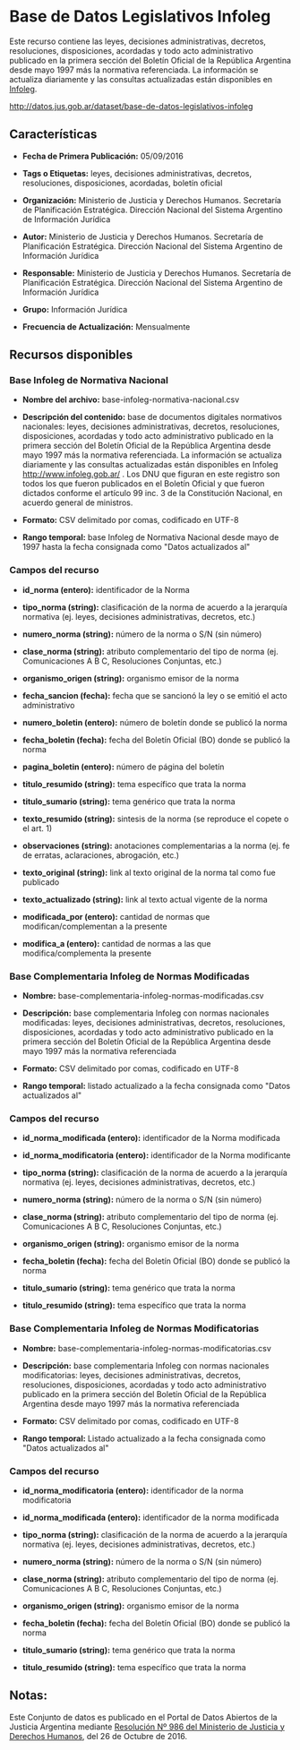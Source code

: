 Base de Datos Legislativos Infoleg
===========================================================

Este recurso contiene las leyes, decisiones administrativas, decretos, resoluciones, disposiciones, acordadas y todo acto administrativo publicado en la primera sección del Boletín Oficial de la República Argentina desde mayo 1997 más la normativa referenciada. La información se actualiza diariamente y las consultas actualizadas están disponibles en [Infoleg](http://www.infoleg.gob.ar/).

http://datos.jus.gob.ar/dataset/base-de-datos-legislativos-infoleg

Características
---------------

- **Fecha de Primera Publicación:** 05/09/2016

- **Tags o Etiquetas:** leyes, decisiones administrativas, decretos, resoluciones, disposiciones, acordadas, boletín oficial

- **Organización:** Ministerio de Justicia y Derechos Humanos. Secretaría de Planificación Estratégica. Dirección Nacional del Sistema Argentino de Información Jurídica

- **Autor:** Ministerio de Justicia y Derechos Humanos. Secretaría de Planificación Estratégica. Dirección Nacional del Sistema Argentino de Información Jurídica

- **Responsable:** Ministerio de Justicia y Derechos Humanos. Secretaría de Planificación Estratégica. Dirección Nacional del Sistema Argentino de Información Jurídica

- **Grupo:** Información Jurídica

- **Frecuencia de Actualización:** Mensualmente

Recursos disponibles
--------------------

### Base Infoleg de Normativa Nacional

- **Nombre del archivo:** base-infoleg-normativa-nacional.csv

- **Descripción del contenido:** base de documentos digitales normativos nacionales: leyes, decisiones administrativas, decretos, resoluciones, disposiciones, acordadas y todo acto administrativo publicado en la primera sección del Boletín Oficial de la República Argentina desde mayo 1997 más la normativa referenciada. La información se actualiza diariamente y las consultas actualizadas están disponibles en Infoleg <http://www.infoleg.gob.ar/> . 
Los DNU que figuran en este registro son todos los que fueron publicados en el Boletín Oficial y que fueron dictados conforme el artículo 99 inc. 3 de la Constitución Nacional, en acuerdo general de ministros.


- **Formato:** CSV delimitado por comas, codificado en UTF-8

- **Rango temporal:** base Infoleg de Normativa Nacional desde mayo de 1997 hasta la fecha consignada como "Datos actualizados al"

### Campos del recurso

- **id_norma (entero):** identificador de la Norma

- **tipo_norma (string):** clasificación de la norma de acuerdo a la jerarquía normativa (ej. leyes, decisiones administrativas, decretos, etc.)

- **numero_norma (string):** número de la norma o S/N (sin número)

- **clase_norma (string):** atributo complementario del tipo de norma (ej. Comunicaciones A B C, Resoluciones Conjuntas, etc.)

- **organismo_origen (string):** organismo emisor de la norma

- **fecha_sancion (fecha):** fecha que se sancionó la ley o se emitió el acto administrativo

- **numero_boletin (entero):** número de boletín donde se publicó la norma

- **fecha_boletin (fecha):** fecha del Boletín Oficial (BO) donde se publicó la norma

- **pagina_boletin (entero):** número de página del boletín

- **titulo_resumido (string):** tema específico que trata la norma

- **titulo_sumario (string):** tema genérico que trata la norma

- **texto_resumido (string):** sintesis de la norma (se reproduce el copete o el art. 1)

- **observaciones (string):** anotaciones complementarias a la norma (ej. fe de erratas, aclaraciones, abrogación, etc.)

- **texto_original (string):** link al texto original de la norma tal como fue publicado

- **texto_actualizado (string):** link al texto actual vigente de la norma

- **modificada_por (entero):** cantidad de normas que modifican/complementan a la presente

- **modifica_a (entero):** cantidad de normas a las que modifica/complementa la presente

### Base Complementaria Infoleg de Normas Modificadas

- **Nombre:** base-complementaria-infoleg-normas-modificadas.csv

- **Descripción:** base complementaria Infoleg con normas nacionales modificadas: leyes, decisiones administrativas, decretos, resoluciones, disposiciones, acordadas y todo acto administrativo publicado en la primera sección del Boletín Oficial de la República Argentina desde mayo 1997 más la normativa referenciada

- **Formato:** CSV delimitado por comas, codificado en UTF-8

- **Rango temporal:** listado actualizado a la fecha consignada como "Datos actualizados al"

### Campos del recurso

- **id_norma_modificada (entero):** identificador de la Norma modificada

- **id_norma_modificatoria (entero):** identificador de la Norma modificante

- **tipo_norma (string):** clasificación de la norma de acuerdo a la jerarquía normativa (ej. leyes, decisiones administrativas, decretos, etc.)

- **numero_norma (string):** número de la norma o S/N (sin número)

- **clase_norma (string):** atributo complementario del tipo de norma (ej. Comunicaciones A B C, Resoluciones Conjuntas, etc.)

- **organismo_origen (string):** organismo emisor de la norma

- **fecha_boletin (fecha):** fecha del Boletín Oficial (BO) donde se publicó la norma

- **titulo_sumario (string):** tema genérico que trata la norma

- **titulo_resumido (string):** tema específico que trata la norma

### Base Complementaria Infoleg de Normas Modificatorias

- **Nombre:** base-complementaria-infoleg-normas-modificatorias.csv

- **Descripción:** base complementaria Infoleg con normas nacionales modificatorias: leyes, decisiones administrativas, decretos, resoluciones, disposiciones, acordadas y todo acto administrativo publicado en la primera sección del Boletín Oficial de la República Argentina desde mayo 1997 más la normativa referenciada

- **Formato:** CSV delimitado por comas, codificado en UTF-8

- **Rango temporal:** Listado actualizado a la fecha consignada como "Datos actualizados al"

### Campos del recurso

- **id_norma_modificatoria (entero):** identificador de la norma modificatoria

- **id_norma_modificada (entero):** identificador de la norma modificada

- **tipo_norma (string):** clasificación de la norma de acuerdo a la jerarquía normativa (ej. leyes, decisiones administrativas, decretos, etc.)

- **numero_norma (string):** número de la norma o S/N (sin número)

- **clase_norma (string):** atributo complementario del tipo de norma (ej. Comunicaciones A B C, Resoluciones Conjuntas, etc.)

- **organismo_origen (string):** organismo emisor de la norma

- **fecha_boletin (fecha):** fecha del Boletín Oficial (BO) donde se publicó la norma

- **titulo_sumario (string):** tema genérico que trata la norma

- **titulo_resumido (string):** tema específico que trata la norma

Notas:
------
Este Conjunto de datos es publicado en el Portal de Datos Abiertos de la Justicia Argentina mediante [Resolución Nº 986 del Ministerio de Justicia y Derechos Humanos](http://datos.jus.gob.ar/resoluciones/RESOL-2016-986-E-APN-MJ.pdf), del 26 de Octubre de 2016.

